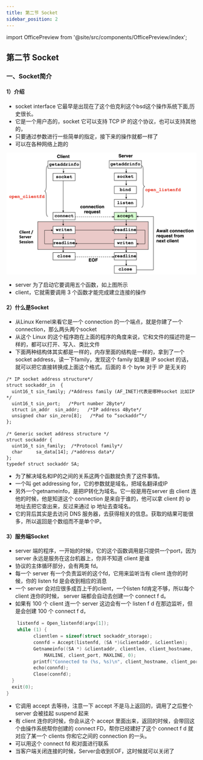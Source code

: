 ```yaml
---
title: 第二节 Socket
sidebar_position: 2
---
```


import OfficePreview from '@site/src/components/OfficePreview/index';

<OfficePreview place = "/ppt/3-10-socket.ppt"/>


## 第二节 Socket

### 一、Socket简介

#### 1）介绍

- socket interface 它最早是出现在了这个伯克利这个bsd这个操作系统下面,历史很长。
- 它是一个用户态的，socket 它可以支持 TCP IP 的这个协议，也可以支持其他的，
- 只要通过参数进行一些简单的指定，接下来的操作就都一样了
- 可以在各种网络上跑的

![截屏2023-04-12 22.44.43](./2-Socket.assets/%E6%88%AA%E5%B1%8F2023-04-12%2022.44.43.png)

- server 为了启动它要调用五个函数，如上图所示
- client，它就需要调用 3 个函数才能完成建立连接的操作

#### 2）什么是Socket

- 从Linux Kernel来看它是一个 connection 的一个端点，就是你建了一个connection，那么两头两个socket
- 从这个 Linux 的这个程序跑在上面的程序的角度来说，它和文件的描述符是一样的，都可以打开、写入、类比文件
- 下面两种结构体其实都是一样的，内存里面的结构是一样的，拿到了一个 socket address，读一下family，发现这个 family 如果是 IP socket 的话，就可以把它直接转换成上面这个格式。后面的 8 个 byte 对于 IP 是无关的

```
/* IP socket address structure*/
struct sockaddr_in  {
  uint16_t sin_family; /*Address family (AF_INET)代表是哪种socket 比如IP */
  uint16_t sin_port;   /*Port number 2Byte*/
  struct in_addr  sin_addr;   /*IP address 4Byte*/
  unsigned char sin_zero[8];   /*Pad to “sockaddr”*/
};

/* Generic socket address structure */
struct sockaddr {
  uint16_t sin_family;  /*Protocol family*/
  char     sa_data[14]; /*address data*/
};
typedef struct sockaddr SA;

```

- 为了解决域名和IP的之间的关系这两个函数就负责了这件事情。
- 一个叫 get addressing for，它的参数就是域名，把域名翻译成IP
- 另外一个getnameinfo，是把IP转化为域名。它一般是用在server 由 client 连他的时候，他是知道这个 connection 是来自于谁的，他可以拿 client 的 ip 地址去把它查出来，反过来通过 ip 地址去查域名。
- 它的背后其实是去访问 DNS 服务器，去获得相关的信息。获取的结果可能很多，所以返回是个数组而不是单个IP。

#### 3）服务端Socket

-  server 端的程序，一开始的时候，它的这个函数调用是只提供一个port，因为 server 永远是服务在这台机器上，你并不知道 client 是谁
- 协议的主体循环部分，会有两类 fd。
- 每一个 server 有一个负责监听的这个fd，它用来监听当有 client 连你的时候，你的 listen fd 是会收到相应的消息
- 一个 server 会对应很多成百上千的client，一个listen fd肯定不够，所以每个 client 连你的时候， server 端都会自动去创建一个 connect f d。
- 如果有 100 个 client 连一个 server 这边会有一个 listen f d 在那边监听，但是会创建 100 个 connect f d，

```c
 	listenfd = Open_listenfd(argv[1]);
 	while (1) {
 	      clientlen = sizeof(struct sockaddr_storage);
 	      connfd = Accept(listenfd, (SA *)&clientaddr, &clientlen);
 	      Getnameinfo((SA *) &clientaddr, clientlen, client_hostname, 
 			  MAXLINE, client_port, MAXLINE, 0);
 	      printf("Connected to (%s, %s)\n", client_hostname, client_port);
 	      echo(connfd);
  	      Close(connfd);
  }
  exit(0);
}
```

- 它调用 accept 去等待，注意一下 accept 不是马上返回的，调用了之后整个 server 会被挂起 suspend 起来
- 有 client 连你的时候，你会从这个 accept 里面出来，返回的时候，会带回这个由操作系统帮你创建的 connect FD，帮你已经建好了这个 connect f d 就对应了某一个 clients 你和它之间的 connection 的一头。
- 可以用这个 connect fd 和对面进行联系
- 当客户端关闭连接的时候，Server会收到EOF，这时候就可以关闭了

